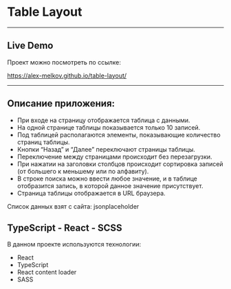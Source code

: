 # Table Layout

---

## Live Demo

Проект можно посмотреть по ссылке:

https://alex-melkov.github.io/table-layout/

---

## Описание приложения:

- При входе на страницу отображается таблица с данными.
- На одной странице таблицы показывается только 10 записей.
- Под таблицей располагаются элементы, показывающие количество страниц таблицы.
- Кнопки “Назад” и “Далее” переключают страницы таблицы.
- Переключение между страницами происходит без перезагрузки.
- При нажатии на заголовки столбцов происходит сортировка записей (от большего к меньшему или по
  алфавиту).
- В строке поиска можно ввести любое значение, и в таблице отобразится запись, в которой данное значение
  присутствует.
- Страница таблицы отображается в URL браузера.

Список данных взят с сайта: jsonplaceholder

## TypeScript - React - SCSS

В данном проекте используются технологии:

- React
- TypeScript
- React content loader
- SASS
